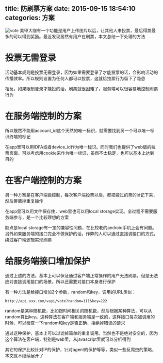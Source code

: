 title: 防刷票方案
date: 2015-09-15 18:54:10
categories: 方案
---
![vote](http://pic.kyfxbl.com/vote.jpeg)
美甲大咖有一个功能是用户上传图片以后，让其他人来投票，最后得票最多的可以得到奖励。最近发现居然有用户在刷票，本文总结一下处理的方法
<!--more-->

# 投票无需登录

活动基本规则是投票无需登录，因为如果需要登录了才能投票的话，会影响活动的传播效率。所以规则设置为任何人都可以投票，这就给拉票行为留下了隐患

相反，如果限制登录才能投的话，刷票就很困难了，服务端可以很容易地控制刷票行为

# 在服务端控制的方案

所以既然不能用account_id这个天然的唯一标识，就需要找到另一个可以唯一标识终端的标记

在app里可以用IDFA或者device_id作为唯一标识。同时我们也提供了web版的拉票页面，可以考虑用cookie来作为唯一标识，虽然不太稳定，也可以基本上达到目的

# 在客户端控制的方案

另一种方案是在客户端做控制，每次客户端投票以后，都把投过的票的id记下来，然后屏蔽掉重复操作

在app里可以用文件保存住，web里也可以用local storage实现。全过程不需要服务端参与，是一个比较理想的方案

缺点是local storage有一定的兼容性问题，在比较老的android手机上会有问题。另外如果服务端的接口完全不做保护的话，作弊的人可以通过直接调接口的方式，绕过客户端逻辑实现刷票

# 给服务端接口增加保护

通过上述的方法，基本上可以保证通过客户端正常操作的用户无法刷票，但是无法应对直接调用接口的场景，所以还需要对接口本身进行保护

有一种方法是给接口增加2个参数，random和key，调用的URL类似：
```
http://api.xxx.com/vapi/vote?random=111&key=222
```
random是某种随机数，比如跟时间相关的随机数，然后根据某种算法，可以从random算出key。这种算法在客户端和服务端是一致的，这样接口每次被调用的时候，可以检查一下random和key是否正确，拒绝掉错误的请求

通过这种保护，基本上可以过滤掉简单的重复调用。当然也不是绝对安全的，因为这个算法在客户端，特别是web里，从javascript里就可以分析得到

其它的保护比较针对IP的保护，针对agent的保护等等，类似一些反爬虫的策略，本文就不继续展开了
